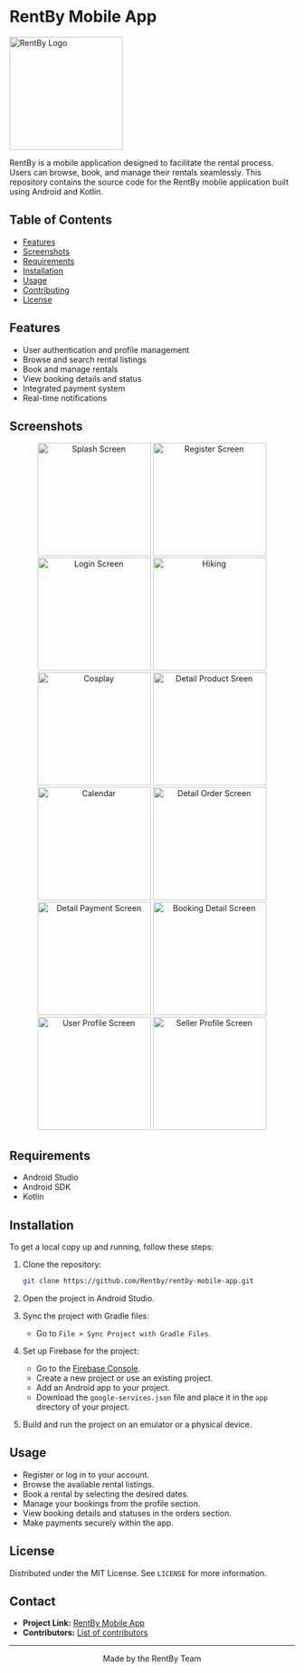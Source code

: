 # RentBy Mobile App

<img src="app/src/main/res/drawable/logokuning.png" alt="RentBy Logo" width="200" />

RentBy is a mobile application designed to facilitate the rental process. Users can browse, book, and manage their rentals seamlessly. This repository contains the source code for the RentBy mobile application built using Android and Kotlin.

## Table of Contents

- [Features](#features)
- [Screenshots](#screenshots)
- [Requirements](#requirements)
- [Installation](#installation)
- [Usage](#usage)
- [Contributing](#contributing)
- [License](#license)

## Features

- User authentication and profile management
- Browse and search rental listings
- Book and manage rentals
- View booking details and status
- Integrated payment system
- Real-time notifications

## Screenshots

<p align="center">
    <img src="screenshoots/splashscreen.jpg" alt="Splash Screen" width="200" />
    <img src="screenshoots/register.jpg" alt="Register Screen" width="200" />
    <img src="screenshoots/login.jpg" alt="Login Screen" width="200" />
    <img src="screenshoots/hiking.jpg" alt="Hiking" width="200" />
    <img src="screenshoots/cosplay.jpg" alt="Cosplay" width="200" />
    <img src="screenshoots/detail_product.jpg" alt="Detail Product Sreen" width="200" />
    <img src="screenshoots/rent_duration.jpg" alt="Calendar" width="200" />
    <img src="screenshoots/detail_order.jpg" alt="Detail Order Screen" width="200" />
    <img src="screenshoots/detail_payment.jpg" alt="Detail Payment Screen" width="200" />
    <img src="screenshoots/detail_booking.jpg" alt="Booking Detail Screen" width="200" />
    <img src="screenshoots/user_profile.jpg" alt="User Profile Screen" width="200" />
    <img src="screenshoots/seller_profile.jpg" alt="Seller Profile Screen" width="200" />
</p>

## Requirements

- Android Studio
- Android SDK
- Kotlin

## Installation

To get a local copy up and running, follow these steps:

1. Clone the repository:
    ```sh
    git clone https://github.com/Rentby/rentby-mobile-app.git
    ```

2. Open the project in Android Studio.

3. Sync the project with Gradle files:
    - Go to `File > Sync Project with Gradle Files`.

4. Set up Firebase for the project:
    - Go to the [Firebase Console](https://console.firebase.google.com/).
    - Create a new project or use an existing project.
    - Add an Android app to your project.
    - Download the `google-services.json` file and place it in the `app` directory of your project.

5. Build and run the project on an emulator or a physical device.

## Usage

- Register or log in to your account.
- Browse the available rental listings.
- Book a rental by selecting the desired dates.
- Manage your bookings from the profile section.
- View booking details and statuses in the orders section.
- Make payments securely within the app.

## License

Distributed under the MIT License. See `LICENSE` for more information.

## Contact

- **Project Link:** [RentBy Mobile App](https://github.com/Rentby/rentby-mobile-app)
- **Contributors:** [List of contributors](https://github.com/Rentby/rentby-mobile-app/graphs/contributors)

---

<p align="center">
    Made by the RentBy Team
</p>
